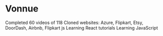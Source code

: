 # Vonnue

Completed 60 videos of 118
Cloned websites:
Azure, Flipkart, Etsy, DoorDash, Airbnb, Flipkart js
Learning React tutorials 
Learning JavaScript 
